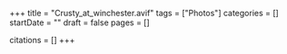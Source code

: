 +++
title = "Crusty_at_winchester.avif"
tags = ["Photos"]
categories = []
startDate = ""
draft = false
pages = []

citations = []
+++
